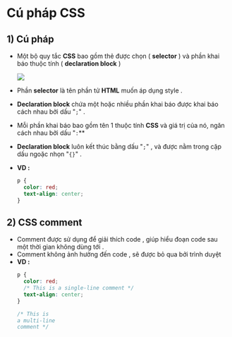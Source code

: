 # Cú pháp CSS
## **1) Cú pháp**
- Một bộ quy tắc **CSS** bao gồm thẻ được chọn ( **selector** ) và phần khai báo thuộc tính ( **declaration block** )

    <img src=https://i.imgur.com/128ZOHt.gif>

- Phần **selector** là tên phần tử **HTML** muốn áp dụng style .
- **Declaration block** chứa một hoặc nhiều phần khai báo được khai báo cách nhau bởi dấu "`;`" .
- Mỗi phần khai báo bao gồm tên 1 thuộc tính **CSS** và giá trị của nó, ngăn cách nhau bởi dấu "`:`**
- **Declaration block** luôn kết thúc bằng dấu "`;`" , và được nằm trong cặp dấu ngoặc nhọn "`{}`" .
- **VD :**
    ```css
    p {
      color: red;
      text-align: center;
    }
    ```
## **2) CSS comment**
- Comment được sử dụng để giải thích code , giúp hiểu đoạn code sau một thời gian không dùng tới .
- Comment không ảnh hưởng đến code , sẽ được bỏ qua bởi trình duyệt
- **VD :**
    ```css
    p {
      color: red;
      /* This is a single-line comment */
      text-align: center;
    }

    /* This is
    a multi-line
    comment */
    ```
    